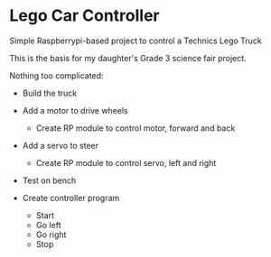 # Lego Car Controller

Simple Raspberrypi-based project to control a Technics Lego Truck

This is the basis for my daughter's Grade 3 science fair project.

Nothing too complicated:

- Build the truck
- Add a motor to drive wheels
    + Create RP module to control motor, forward and back
- Add a servo to steer
    + Create RP module to control servo, left and right

- Test on bench
- Create controller program
    + Start
    + Go left
    + Go right
    + Stop


